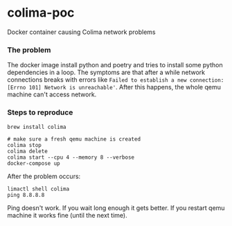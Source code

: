 # colima-poc
Docker container causing Colima network problems

### The problem

The docker image install python and poetry and tries to install some python dependencies in a loop. The symptoms are that after a while network connections
breaks with errors like `Failed to establish a new connection: [Errno 101] Network is unreachable'`. After this happens, the whole qemu machine can't access network.

### Steps to reproduce

```
brew install colima

# make sure a fresh qemu machine is created
colima stop
colima delete
colima start --cpu 4 --memory 8 --verbose
docker-compose up
```

After the problem occurs:
``` 
limactl shell colima
ping 8.8.8.8
```

Ping doesn't work. If you wait long enough it gets better. If you restart qemu machine it works fine (until the next time).